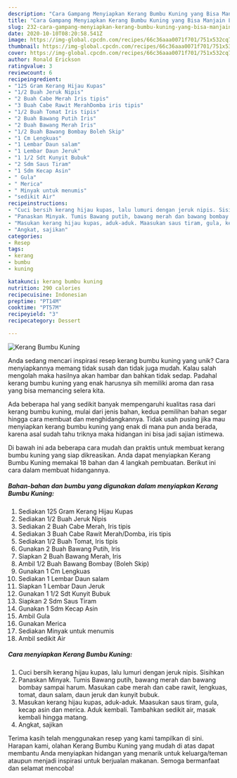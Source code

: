 ```yaml
---
description: "Cara Gampang Menyiapkan Kerang Bumbu Kuning yang Bisa Manjain Lidah"
title: "Cara Gampang Menyiapkan Kerang Bumbu Kuning yang Bisa Manjain Lidah"
slug: 232-cara-gampang-menyiapkan-kerang-bumbu-kuning-yang-bisa-manjain-lidah
date: 2020-10-10T08:20:58.541Z
image: https://img-global.cpcdn.com/recipes/66c36aaa0071f701/751x532cq70/kerang-bumbu-kuning-foto-resep-utama.jpg
thumbnail: https://img-global.cpcdn.com/recipes/66c36aaa0071f701/751x532cq70/kerang-bumbu-kuning-foto-resep-utama.jpg
cover: https://img-global.cpcdn.com/recipes/66c36aaa0071f701/751x532cq70/kerang-bumbu-kuning-foto-resep-utama.jpg
author: Ronald Erickson
ratingvalue: 3
reviewcount: 6
recipeingredient:
- "125 Gram Kerang Hijau Kupas"
- "1/2 Buah Jeruk Nipis"
- "2 Buah Cabe Merah Iris tipis"
- "3 Buah Cabe Rawit MerahDomba iris tipis"
- "1/2 Buah Tomat Iris tipis"
- "2 Buah Bawang Putih Iris"
- "2 Buah Bawang Merah Iris"
- "1/2 Buah Bawang Bombay Boleh Skip"
- "1 Cm Lengkuas"
- "1 Lembar Daun salam"
- "1 Lembar Daun Jeruk"
- "1 1/2 Sdt Kunyit Bubuk"
- "2 Sdm Saus Tiram"
- "1 Sdm Kecap Asin"
- " Gula"
- " Merica"
- " Minyak untuk menumis"
- "sedikit Air"
recipeinstructions:
- "Cuci bersih kerang hijau kupas, lalu lumuri dengan jeruk nipis. Sisihkan"
- "Panaskan Minyak. Tumis Bawang putih, bawang merah dan bawang bombay sampai harum. Masukan cabe merah dan cabe rawit, lengkuas, tomat, daun salam, daun jeruk dan kunyit bubuk."
- "Masukan kerang hijau kupas, aduk-aduk. Maasukan saus tiram, gula, kecap asin dan merica. Aduk kembali. Tambahkan sedikit air, masak kembali hingga matang."
- "Angkat, sajikan"
categories:
- Resep
tags:
- kerang
- bumbu
- kuning

katakunci: kerang bumbu kuning 
nutrition: 290 calories
recipecuisine: Indonesian
preptime: "PT14M"
cooktime: "PT57M"
recipeyield: "3"
recipecategory: Dessert

---
```



![Kerang Bumbu Kuning](https://img-global.cpcdn.com/recipes/66c36aaa0071f701/751x532cq70/kerang-bumbu-kuning-foto-resep-utama.jpg)

Anda sedang mencari inspirasi resep kerang bumbu kuning yang unik? Cara menyiapkannya memang tidak susah dan tidak juga mudah. Kalau salah mengolah maka hasilnya akan hambar dan bahkan tidak sedap. Padahal kerang bumbu kuning yang enak harusnya sih memiliki aroma dan rasa yang bisa memancing selera kita.



Ada beberapa hal yang sedikit banyak mempengaruhi kualitas rasa dari kerang bumbu kuning, mulai dari jenis bahan, kedua pemilihan bahan segar hingga cara membuat dan menghidangkannya. Tidak usah pusing jika mau menyiapkan kerang bumbu kuning yang enak di mana pun anda berada, karena asal sudah tahu triknya maka hidangan ini bisa jadi sajian istimewa.


Di bawah ini ada beberapa cara mudah dan praktis untuk membuat kerang bumbu kuning yang siap dikreasikan. Anda dapat menyiapkan Kerang Bumbu Kuning memakai 18 bahan dan 4 langkah pembuatan. Berikut ini cara dalam membuat hidangannya.

<!--inarticleads1-->

##### Bahan-bahan dan bumbu yang digunakan dalam menyiapkan Kerang Bumbu Kuning:

1. Sediakan 125 Gram Kerang Hijau Kupas
1. Sediakan 1/2 Buah Jeruk Nipis
1. Sediakan 2 Buah Cabe Merah, Iris tipis
1. Sediakan 3 Buah Cabe Rawit Merah/Domba, iris tipis
1. Sediakan 1/2 Buah Tomat, Iris tipis
1. Gunakan 2 Buah Bawang Putih, Iris
1. Siapkan 2 Buah Bawang Merah, Iris
1. Ambil 1/2 Buah Bawang Bombay (Boleh Skip)
1. Gunakan 1 Cm Lengkuas
1. Sediakan 1 Lembar Daun salam
1. Siapkan 1 Lembar Daun Jeruk
1. Gunakan 1 1/2 Sdt Kunyit Bubuk
1. Siapkan 2 Sdm Saus Tiram
1. Gunakan 1 Sdm Kecap Asin
1. Ambil  Gula
1. Gunakan  Merica
1. Sediakan  Minyak untuk menumis
1. Ambil sedikit Air




<!--inarticleads2-->

##### Cara menyiapkan Kerang Bumbu Kuning:

1. Cuci bersih kerang hijau kupas, lalu lumuri dengan jeruk nipis. Sisihkan
1. Panaskan Minyak. Tumis Bawang putih, bawang merah dan bawang bombay sampai harum. Masukan cabe merah dan cabe rawit, lengkuas, tomat, daun salam, daun jeruk dan kunyit bubuk.
1. Masukan kerang hijau kupas, aduk-aduk. Maasukan saus tiram, gula, kecap asin dan merica. Aduk kembali. Tambahkan sedikit air, masak kembali hingga matang.
1. Angkat, sajikan




Terima kasih telah menggunakan resep yang kami tampilkan di sini. Harapan kami, olahan Kerang Bumbu Kuning yang mudah di atas dapat membantu Anda menyiapkan hidangan yang menarik untuk keluarga/teman ataupun menjadi inspirasi untuk berjualan makanan. Semoga bermanfaat dan selamat mencoba!
